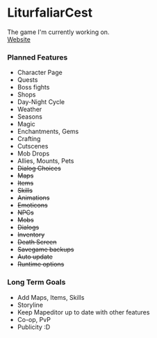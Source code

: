 # LiturfaliarCest #


The game I'm currently working on.  
[Website](http://liturfaliar.dakror.de "Website")
  
### Planned Features ###
- Character Page
- Quests
- Boss fights
- Shops
- Day-Night Cycle
- Weather
- Seasons
- Magic
- Enchantments, Gems
- Crafting
- Cutscenes
- Mob Drops
- Allies, Mounts, Pets
- ~~Dialog Choices~~
- ~~Maps~~
- ~~Items~~
- ~~Skills~~
- ~~Animations~~
- ~~Emoticons~~
- ~~NPCs~~
- ~~Mobs~~
- ~~Dialogs~~
- ~~Inventory~~
- ~~Death Screen~~
- ~~Savegame backups~~
- ~~Auto update~~
- ~~Runtime options~~

### Long Term Goals ###
- Add Maps, Items, Skills
- Storyline
- Keep Mapeditor up to date with other features
- Co-op, PvP
- Publicity :D
